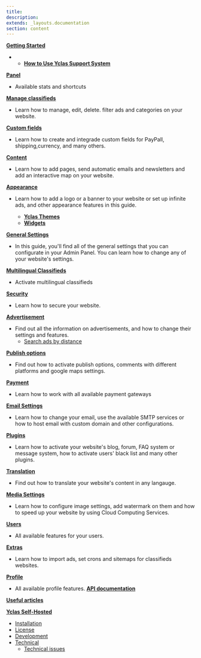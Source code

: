 ```yaml
---
title:
description:
extends: _layouts.documentation
section: content
---
```


[**Getting Started**](README.md)

 -  -  [**How to Use Yclas Support System**](Home-how-to-use-yclas-support-system.md) 

[**Panel**](panel.md)
-  Available stats and shortcuts

[**Manage classifieds**](Classifieds.md)
- Learn how to manage, edit, delete. filter ads and categories on your website.

[**Custom fields**](Custom-fields.md)
- Learn how to create and integrade custom fields for PayPall, shipping,currency, and many others.

[**Content**](Content.md)
- Learn how to add pages, send automatic emails and newsletters and add an interactive map on your website.

[**Appearance**](Appearance.md)
- Learn how to add a logo or a banner to your website or set up infinite ads, and other appearance features in this guide.

  - [**Yclas Themes**](Themes.md)
  - [**Widgets**](Widgets.md)

[**General Settings**](General-Settings.md)

   -  In this guide, you'll find all of the general settings that you can configurate in your Admin Panel. You can learn how to change any of your website's settings.

[**Multilingual Classifieds**](Multilingual.md)
- Activate multilingual classifieds 

 [**Security**](Security.md)
- Learn how to secure your website.

[**Advertisement**](Advertisement.md)

- Find out all the information on advertisements, and how to change their settings and features.
   - [Search ads by distance](Search-ads-by-distance.md)

[**Publish options**](Publish-optiond.md)
- Find out how to activate publish options, comments with different platforms and google maps settings.

[**Payment**](Payment.md)
- Learn how to work with all available payment gateways 

[**Email Settings**](Email-settings.md)
- Learn how to change your email, use the available SMTP services or how to host email with custom domain and other configurations.

[**Plugins**](Plugins.md)
- Learn how to activate your website's blog, forum, FAQ system or message system, how to activate users' black list and many other plugins.

[**Translation**](Translations.md)
- Find out how to translate your website's content in any langauge.

[**Media Settings**](Media-settings.md)
- Learn how to configure image settings, add watermark on them and how to speed up your website by using Cloud Computing Services.

[**Users**](Users.md)
- All available features for your users.

[**Extras**](Extras.md)
- Learn how to import ads, set crons and sitemaps for classifieds websites.

[**Profile**](Profile.md)
- All available profile features.
[**API documentation**](api-documentation.md)

[**Useful articles**](Useful-articles.md)

[**Yclas Self-Hosted**](self-hosted.md)
* [Installation](Yclas-self-hosted-installation.md)
* [License](License.md)
* [Development](Yclas-self-hosted-development.md)
* [Technical](Yclas-self-hosted-technical.md)
  * [Technical issues](Technical-issues.md)
